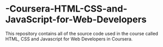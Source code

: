 # -Coursera-HTML-CSS-and-JavaScript-for-Web-Developers

This repository contains all of the source code used in the course called HTML, CSS and Javascript for Web Developers in Coursera.

